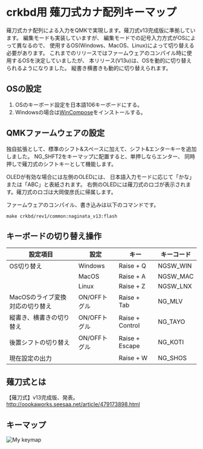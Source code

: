 # crkbd用 薙刀式カナ配列キーマップ

薙刀式カナ配列による入力をQMKで実現します。薙刀式v13完成版に準拠しています。
編集モードも実装していますが、
編集モードでの記号入力方式がOSによって異なるので、
使用するOS(Windows、MacOS、Linux)によって切り替える必要があります。
これまでのリリースではファームウェアのコンパイル時に使用するOSを決定していましたが、
本リリース(V13u)は、OSを動的に切り替えられるようになりました。
縦書き横書きも動的に切り替えられます。

## OSの設定

1. OSのキーボード設定を日本語106キーボードにする。
2. Windowsの場合は[WinCompose](http://wincompose.info/)をインストールする。

## QMKファームウェアの設定

独自拡張として、標準のシフト&スペースに加えて、シフト&エンターキーを追加しました。
NG_SHFT2をキーマップに配置すると、単押しならエンター、
同時押しで薙刀式のシフトキーとして機能します。

OLEDが有効な場合には左側のOLEDには、
日本語入力モードに応じて「かな」または「ABC」と表紙されます。
右側のOLEDには薙刀式のロゴが表示されます。薙刀式のロゴは大岡俊彦氏に帰属します。

ファームウェアのコンパイル、書き込みは以下のコマンドです。

```make crkbd/rev1/common:naginata_v13:flash```

## キーボードの切り替え操作

| 設定項目 | 設定 | キー | キーコード | 
|---|---|---|---|
| OS切り替え                      | Windows  | Raise + Q  | NGSW_WIN  | 
|                                 | MacOS    | Raise + A  | NGSW_MAC  | 
|                                 | Linux    | Raise + Z  | NGSW_LNX  | 
| MacOSのライブ変換対応の切り替え | ON/OFFトグル   | Raise + Tab  | NG_MLV   | 
| 縦書き、横書きの切り替え        | ON/OFFトグル   | Raise + Control  | NG_TAYO    | 
| 後置シフトの切り替え            | ON/OFFトグル   | Raise + Escape  | NG_KOTI  | 
| 現在設定の出力                  |   | Raise + W  | NG_SHOS   | 


  
## 薙刀式とは

【薙刀式】v13完成版、発表。
http://oookaworks.seesaa.net/article/479173898.html

## キーマップ

![My keymap](keymap.svg "Crkbd")

